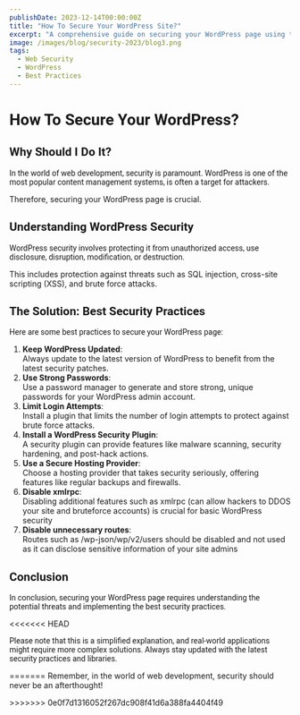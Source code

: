 ```yaml
---
publishDate: 2023-12-14T00:00:00Z
title: "How To Secure Your WordPress Site?"
excerpt: "A comprehensive guide on securing your WordPress page using the best security practices."
image: /images/blog/security-2023/blog3.png
tags:
  - Web Security
  - WordPress
  - Best Practices
---
```


<title>How To Secure WordPress? | Starship Shield</title>
<meta name="description" content="Learn how to protect your wordpress  page with a list of valuable best-security practices. Understand the nature of making a wordpress page secure and protected.">

<h1 style="font-family: 'Roboto', sans-serif;">How To Secure Your WordPress?</h1>

<h2 style="font-family: 'Roboto', sans-serif;">Why Should I Do It?</h2>

<p style="font-family: 'Roboto', sans-serif;">
In the world of web development, security is paramount. 
WordPress is one of the most popular content management systems, is often a target for attackers.

Therefore, securing your WordPress page is crucial.</p>

<h2 style="font-family: 'Roboto', sans-serif;">Understanding WordPress Security</h2>

<p style="font-family: 'Roboto', sans-serif;">
WordPress security involves protecting it from unauthorized access, use disclosure, disruption, modification, or destruction.

This includes protection against threats such as SQL injection, cross-site scripting (XSS), and brute force attacks.</p>

<h2 style="font-family: 'Roboto', sans-serif;">The Solution: Best Security Practices</h2>

<p style="font-family: 'Roboto', sans-serif;">
Here are some best practices to secure your WordPress page:
</p>

1. **Keep WordPress Updated**: <br>Always update to the latest version of WordPress to benefit from the latest security patches.
2. **Use Strong Passwords**: <br>Use a password manager to generate and store strong, unique passwords for your WordPress admin account.
3. **Limit Login Attempts**: <br>Install a plugin that limits the number of login attempts to protect against brute force attacks.
4. **Install a WordPress Security Plugin**: <br>A security plugin can provide features like malware scanning, security hardening, and post-hack actions.
5. **Use a Secure Hosting Provider**: <br>Choose a hosting provider that takes security seriously, offering features like regular backups and firewalls.
6. **Disable xmlrpc**: <br>Disabling additional features such as xmlrpc (can allow hackers to DDOS your site and bruteforce accounts) is crucial for basic WordPress security
7. **Disable unnecessary routes**: <br>Routes such as /wp-json/wp/v2/users should be disabled and not used as it can disclose sensitive information of your site admins

<h2 style="font-family: 'Roboto', sans-serif;">Conclusion</h2>

<p style="font-family: 'Roboto', sans-serif;">
In conclusion, securing your WordPress page requires understanding the potential threats and implementing the best security practices.

<<<<<<< HEAD

<p style="font-family: 'Roboto', sans-serif;">
Please note that this is a simplified explanation, and real-world applications might require more complex solutions. Always stay updated with the latest security practices and libraries.
</p>
=======
Remember, in the world of web development, security should never be an afterthought!</p>
>>>>>>> 0e0f7d1316052f267dc908f41d6a388fa4404f49
